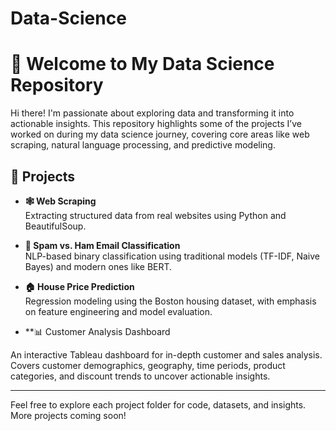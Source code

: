 # Data-Science

# 👋 Welcome to My Data Science Repository

Hi there! I'm passionate about exploring data and transforming it into actionable insights. This repository highlights some of the projects I’ve worked on during my data science journey, covering core areas like web scraping, natural language processing, and predictive modeling.

## 📌 Projects

- **🕸️ Web Scraping**  
  Extracting structured data from real websites using Python and BeautifulSoup.

- **📧 Spam vs. Ham Email Classification**  
  NLP-based binary classification using traditional models (TF-IDF, Naive Bayes) and modern ones like BERT.

- **🏠 House Price Prediction**  
  Regression modeling using the Boston housing dataset, with emphasis on feature engineering and model evaluation.

- **📊 Customer Analysis Dashboard

An interactive Tableau dashboard for in-depth customer and sales analysis. Covers customer demographics, geography, time periods, product categories, and discount trends to uncover actionable insights.

---

Feel free to explore each project folder for code, datasets, and insights. More projects coming soon!
